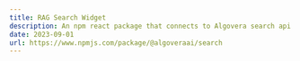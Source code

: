 ```yaml
---
title: RAG Search Widget
description: An npm react package that connects to Algovera search api.
date: 2023-09-01
url: https://www.npmjs.com/package/@algoveraai/search
---
```

